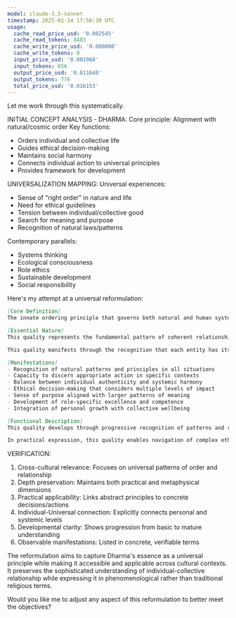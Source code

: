 ```yaml
---
model: claude-3.5-sonnet
timestamp: 2025-01-14 17:56:30 UTC
usage:
  cache_read_price_usd: '0.002545'
  cache_read_tokens: 8483
  cache_write_price_usd: '0.000000'
  cache_write_tokens: 0
  input_price_usd: '0.001968'
  input_tokens: 656
  output_price_usd: '0.011640'
  output_tokens: 776
  total_price_usd: '0.016153'
---
```


Let me work through this systematically.

INITIAL CONCEPT ANALYSIS - DHARMA:
Core principle: Alignment with natural/cosmic order
Key functions: 
- Orders individual and collective life
- Guides ethical decision-making
- Maintains social harmony
- Connects individual action to universal principles
- Provides framework for development

UNIVERSALIZATION MAPPING:
Universal experiences:
- Sense of "right order" in nature and life
- Need for ethical guidelines
- Tension between individual/collective good
- Search for meaning and purpose
- Recognition of natural laws/patterns

Contemporary parallels:
- Systems thinking
- Ecological consciousness
- Role ethics
- Sustainable development
- Social responsibility

Here's my attempt at a universal reformulation:

```markdown
[Core Definition]
The innate ordering principle that governs both natural and human systems, manifesting as the capacity to recognize, align with, and actively maintain right relationship within the greater whole. It represents the dynamic balance between individual authentic expression and the harmonious functioning of larger systems.

[Essential Nature]
This quality represents the fundamental pattern of coherent relationship that exists at all levels of reality - from physical laws to ecological systems to human societies. It operates simultaneously as an objective principle of natural order and a subjective capacity for discerning and acting in alignment with that order. Unlike rigid rules or abstract ideals, it is a dynamic principle that requires constant recognition of and adaptation to the specific context while maintaining fidelity to universal patterns.

This quality manifests through the recognition that each entity has its authentic nature and role within larger systems, and that individual flourishing occurs through discovering and expressing this nature in ways that contribute to systemic harmony. It provides the foundation for both personal integrity and social coherence.

[Manifestations]
- Recognition of natural patterns and principles in all situations
- Capacity to discern appropriate action in specific contexts
- Balance between individual authenticity and systemic harmony
- Ethical decision-making that considers multiple levels of impact
- Sense of purpose aligned with larger patterns of meaning
- Development of role-specific excellence and competence
- Integration of personal growth with collective wellbeing

[Functional Description]
This quality develops through progressive recognition of patterns and relationships, from immediate personal interactions to broader systemic implications. It begins with learning basic patterns of beneficial behavior, evolves through understanding underlying principles, and matures into intuitive recognition of right action in any context. This development involves increasingly subtle discrimination of how universal principles manifest in specific situations.

In practical expression, this quality enables navigation of complex ethical decisions, maintenance of healthy relationships, and contribution to collective wellbeing. It manifests as a natural sense of appropriate action that simultaneously serves individual development and systemic harmony. This creates a dynamic balance where personal authentic expression naturally contributes to the flourishing of the larger whole.
```

VERIFICATION:
1. Cross-cultural relevance: Focuses on universal patterns of order and relationship
2. Depth preservation: Maintains both practical and metaphysical dimensions
3. Practical applicability: Links abstract principles to concrete decisions/actions
4. Individual-Universal connection: Explicitly connects personal and systemic levels
5. Developmental clarity: Shows progression from basic to mature understanding
6. Observable manifestations: Listed in concrete, verifiable terms

The reformulation aims to capture Dharma's essence as a universal principle while making it accessible and applicable across cultural contexts. It preserves the sophisticated understanding of individual-collective relationship while expressing it in phenomenological rather than traditional religious terms.

Would you like me to adjust any aspect of this reformulation to better meet the objectives?